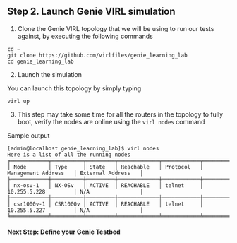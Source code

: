 ## Step 2. Launch Genie VIRL simulation


1. Clone the Genie VIRL topology that we will be using to run our tests against, by executing the following commands

```
cd ~
git clone https://github.com/virlfiles/genie_learning_lab
cd genie_learning_lab
```

2. Launch the simulation

You can launch this topology by simply typing

```
virl up
```

3. This step may take some time for all the routers in the topology to fully boot, verify the nodes are online using the `virl nodes` command

Sample output

```
[admin@localhost genie_learning_lab]$ virl nodes
Here is a list of all the running nodes
╒════════════╤══════════╤═════════╤═════════════╤════════════╤══════════════════════╤════════════════════╕
│ Node       │ Type     │ State   │ Reachable   │ Protocol   │ Management Address   │ External Address   │
╞════════════╪══════════╪═════════╪═════════════╪════════════╪══════════════════════╪════════════════════╡
│ nx-osv-1   │ NX-OSv   │ ACTIVE  │ REACHABLE   │ telnet     │ 10.255.5.228         │ N/A                │
├────────────┼──────────┼─────────┼─────────────┼────────────┼──────────────────────┼────────────────────┤
│ csr1000v-1 │ CSR1000v │ ACTIVE  │ REACHABLE   │ telnet     │ 10.255.5.227         │ N/A                │
╘════════════╧══════════╧═════════╧═════════════╧════════════╧══════════════════════╧════════════════════╛
```


#### Next Step: Define your Genie Testbed
